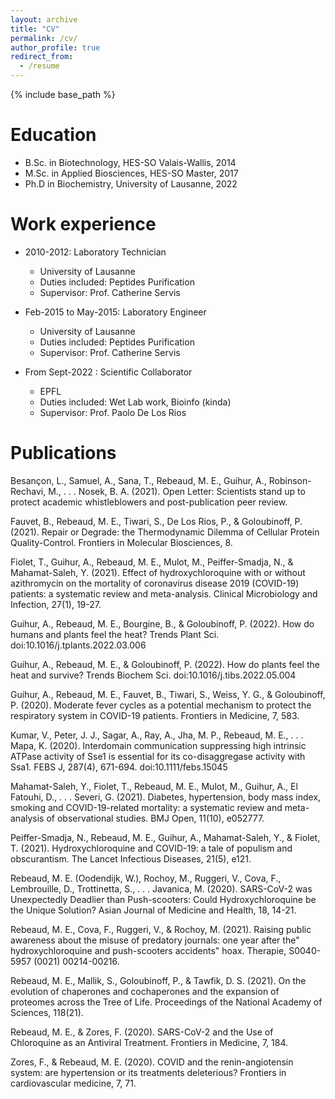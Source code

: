 ```yaml
---
layout: archive
title: "CV"
permalink: /cv/
author_profile: true
redirect_from:
  - /resume
---
```


{% include base_path %}

Education
======
* B.Sc. in Biotechnology, HES-SO Valais-Wallis, 2014
* M.Sc. in Applied Biosciences, HES-SO Master, 2017
* Ph.D in Biochemistry, University of Lausanne, 2022

Work experience
======
* 2010-2012: Laboratory Technician
  * University of Lausanne
  * Duties included: Peptides Purification
  * Supervisor: Prof. Catherine Servis

* Feb-2015 to May-2015: Laboratory Engineer
  * University of Lausanne
  * Duties included: Peptides Purification
  * Supervisor: Prof. Catherine Servis

* From Sept-2022 : Scientific Collaborator
  * EPFL
  * Duties included: Wet Lab work, Bioinfo (kinda)
  * Supervisor: Prof. Paolo De Los Rios

<!---
Skills
======
* Skill 1
* Skill 2
  * Sub-skill 2.1
  * Sub-skill 2.2
  * Sub-skill 2.3
* Skill 3
-->

Publications
======

Besançon, L., Samuel, A., Sana, T., Rebeaud, M. E., Guihur, A., Robinson-Rechavi, M., . . . Nosek, B. A. (2021). Open Letter: Scientists stand up to protect academic whistleblowers and post-publication peer review.
 
Fauvet, B., Rebeaud, M. E., Tiwari, S., De Los Rios, P., & Goloubinoff, P. (2021). Repair or Degrade: the Thermodynamic Dilemma of Cellular Protein Quality-Control. Frontiers in Molecular Biosciences, 8. 

Fiolet, T., Guihur, A., Rebeaud, M. E., Mulot, M., Peiffer-Smadja, N., & Mahamat-Saleh, Y. (2021). Effect of hydroxychloroquine with or without azithromycin on the mortality of coronavirus disease 2019 (COVID-19) patients: a systematic review and meta-analysis. Clinical Microbiology and Infection, 27(1), 19-27. 

Guihur, A., Rebeaud, M. E., Bourgine, B., & Goloubinoff, P. (2022). How do humans and plants feel the heat? Trends Plant Sci. doi:10.1016/j.tplants.2022.03.006

Guihur, A., Rebeaud, M. E., & Goloubinoff, P. (2022). How do plants feel the heat and survive? Trends Biochem Sci. doi:10.1016/j.tibs.2022.05.004

Guihur, A., Rebeaud, M. E., Fauvet, B., Tiwari, S., Weiss, Y. G., & Goloubinoff, P. (2020). Moderate fever cycles as a potential mechanism to protect the respiratory system in COVID-19 patients. Frontiers in Medicine, 7, 583. 

Kumar, V., Peter, J. J., Sagar, A., Ray, A., Jha, M. P., Rebeaud, M. E., . . . Mapa, K. (2020). Interdomain communication suppressing high intrinsic ATPase activity of Sse1 is essential for its co-disaggregase activity with Ssa1. FEBS J, 287(4), 671-694. doi:10.1111/febs.15045

Mahamat-Saleh, Y., Fiolet, T., Rebeaud, M. E., Mulot, M., Guihur, A., El Fatouhi, D., . . . Severi, G. (2021). Diabetes, hypertension, body mass index, smoking and COVID-19-related mortality: a systematic review and meta-analysis of observational studies. BMJ Open, 11(10), e052777. 

Peiffer-Smadja, N., Rebeaud, M. E., Guihur, A., Mahamat-Saleh, Y., & Fiolet, T. (2021). Hydroxychloroquine and COVID-19: a tale of populism and obscurantism. The Lancet Infectious Diseases, 21(5), e121. 

Rebeaud, M. E. (Oodendijk, W.), Rochoy, M., Ruggeri, V., Cova, F., Lembrouille, D., Trottinetta, S., . . . Javanica, M. (2020). SARS-CoV-2 was Unexpectedly Deadlier than Push-scooters: Could Hydroxychloroquine be the Unique Solution? Asian Journal of Medicine and Health, 18, 14-21. 

Rebeaud, M. E., Cova, F., Ruggeri, V., & Rochoy, M. (2021). Raising public awareness about the misuse of predatory journals: one year after the" hydroxychloroquine and push-scooters accidents" hoax. Therapie, S0040-5957 (0021) 00214-00216. 

Rebeaud, M. E., Mallik, S., Goloubinoff, P., & Tawfik, D. S. (2021). On the evolution of chaperones and cochaperones and the expansion of proteomes across the Tree of Life. Proceedings of the National Academy of Sciences, 118(21). 

Rebeaud, M. E., & Zores, F. (2020). SARS-CoV-2 and the Use of Chloroquine as an Antiviral Treatment. Frontiers in Medicine, 7, 184. 

Zores, F., & Rebeaud, M. E. (2020). COVID and the renin-angiotensin system: are hypertension or its treatments deleterious? Frontiers in cardiovascular medicine, 7, 71.

<!--- 
Talks - Conferences
======
  <ul>{% for post in site.talks %}
    {% include archive-single-talk-cv.html %}
  {% endfor %}</ul>
  
Teaching
======
  <ul>{% for post in site.teaching %}
    {% include archive-single-cv.html %}
  {% endfor %}</ul>
  

Service and leadership
======
-->
